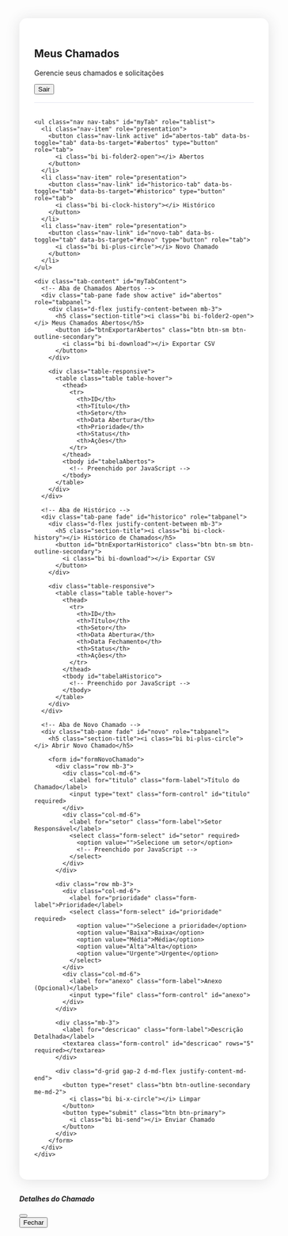 <!DOCTYPE html>
<html lang="pt-br">
<head>
  <meta charset="UTF-8" />
  <meta name="viewport" content="width=device-width, initial-scale=1" />
  <title>Meus Chamados - Gerenciador de Chamados</title>
  <link href="https://cdn.jsdelivr.net/npm/bootstrap@5.3.0/dist/css/bootstrap.min.css" rel="stylesheet" />
  <link href="https://cdn.jsdelivr.net/npm/simple-datatables@7.1.2/dist/style.min.css" rel="stylesheet" />
  <link rel="stylesheet" href="https://cdn.jsdelivr.net/npm/bootstrap-icons@1.10.0/font/bootstrap-icons.css">
  <style>
    :root {
      --primary-color: #4e73df;
      --secondary-color: #858796;
      --success-color: #1cc88a;
      --info-color: #36b9cc;
      --warning-color: #f6c23e;
      --danger-color: #e74a3b;
      --light-color: #f8f9fc;
      --dark-color: #5a5c69;
    }
    
    body {
      background-color: #f8f9fa;
      font-family: 'Nunito', -apple-system, BlinkMacSystemFont, 'Segoe UI', Roboto, 'Helvetica Neue', Arial, sans-serif;
    }
    
    .user-container {
      max-width: 1200px;
      margin: 30px auto;
      padding: 30px;
      background-color: #ffffff;
      border-radius: 15px;
      box-shadow: 0 0.15rem 1.75rem 0 rgba(58, 59, 69, 0.15);
    }
    
    .page-header {
      border-bottom: 1px solid #e3e6f0;
      padding-bottom: 1rem;
      margin-bottom: 2rem;
    }
    
    .section-title {
      font-weight: 600;
      font-size: 1.1rem;
      color: var(--dark-color);
      margin-bottom: 1.5rem;
      display: flex;
      align-items: center;
    }
    
    .section-title i {
      margin-right: 10px;
      color: var(--primary-color);
    }
    
    .table th {
      background-color: #f8f9fc;
      color: var(--dark-color);
      font-weight: 700;
      text-transform: uppercase;
      font-size: 0.75rem;
      letter-spacing: 0.1em;
    }
    
    .badge {
      padding: 0.5em 0.75em;
      font-size: 0.75rem;
      font-weight: 700;
      border-radius: 0.35rem;
      text-transform: uppercase;
      letter-spacing: 0.1em;
    }
    
    .badge-primary {
      background-color: var(--primary-color);
    }
    
    .badge-warning {
      background-color: var(--warning-color);
      color: #212529;
    }
    
    .badge-success {
      background-color: var(--success-color);
    }
    
    .badge-danger {
      background-color: var(--danger-color);
    }
    
    .action-buttons .btn {
      margin-left: 5px;
      font-size: 0.8rem;
      padding: 0.375rem 0.75rem;
    }
    
    .card {
      border: none;
      border-radius: 0.35rem;
      box-shadow: 0 0.15rem 1.75rem 0 rgba(58, 59, 69, 0.1);
      margin-bottom: 2rem;
    }
    
    .card-header {
      background-color: #f8f9fc;
      border-bottom: 1px solid #e3e6f0;
      padding: 1rem 1.35rem;
      font-weight: 700;
      color: var(--dark-color);
    }
    
    .card-body {
      padding: 1.5rem;
    }
    
    .status-indicator {
      display: inline-block;
      width: 12px;
      height: 12px;
      border-radius: 50%;
      margin-right: 5px;
    }
    
    .status-open {
      background-color: var(--primary-color);
    }
    
    .status-progress {
      background-color: var(--warning-color);
    }
    
    .status-closed {
      background-color: var(--success-color);
    }
    
    .status-urgent {
      background-color: var(--danger-color);
    }
    
    .nav-tabs .nav-link {
      color: var(--secondary-color);
      font-weight: 600;
    }
    
    .nav-tabs .nav-link.active {
      color: var(--primary-color);
      border-bottom: 2px solid var(--primary-color);
    }
    
    .tab-content {
      padding: 20px 0;
    }
    
    @media (max-width: 768px) {
      .user-container {
        padding: 15px;
      }
    }
    
    .priority-high {
      color: var(--danger-color);
      font-weight: bold;
    }
    
    .priority-medium {
      color: var(--warning-color);
      font-weight: bold;
    }
    
    .priority-low {
      color: var(--success-color);
      font-weight: bold;
    }
  </style>
</head>
<body>
  <div class="user-container">
    <div class="page-header d-flex justify-content-between align-items-center">
      <div>
        <h2 class="text-primary"><i class="bi bi-person-circle"></i> Meus Chamados</h2>
        <p class="text-muted">Gerencie seus chamados e solicitações</p>
      </div>
      <button id="btnLogout" class="btn btn-outline-danger">
        <i class="bi bi-box-arrow-right"></i> Sair
      </button>
    </div>

    <ul class="nav nav-tabs" id="myTab" role="tablist">
      <li class="nav-item" role="presentation">
        <button class="nav-link active" id="abertos-tab" data-bs-toggle="tab" data-bs-target="#abertos" type="button" role="tab">
          <i class="bi bi-folder2-open"></i> Abertos
        </button>
      </li>
      <li class="nav-item" role="presentation">
        <button class="nav-link" id="historico-tab" data-bs-toggle="tab" data-bs-target="#historico" type="button" role="tab">
          <i class="bi bi-clock-history"></i> Histórico
        </button>
      </li>
      <li class="nav-item" role="presentation">
        <button class="nav-link" id="novo-tab" data-bs-toggle="tab" data-bs-target="#novo" type="button" role="tab">
          <i class="bi bi-plus-circle"></i> Novo Chamado
        </button>
      </li>
    </ul>

    <div class="tab-content" id="myTabContent">
      <!-- Aba de Chamados Abertos -->
      <div class="tab-pane fade show active" id="abertos" role="tabpanel">
        <div class="d-flex justify-content-between mb-3">
          <h5 class="section-title"><i class="bi bi-folder2-open"></i> Meus Chamados Abertos</h5>
          <button id="btnExportarAbertos" class="btn btn-sm btn-outline-secondary">
            <i class="bi bi-download"></i> Exportar CSV
          </button>
        </div>
        
        <div class="table-responsive">
          <table class="table table-hover">
            <thead>
              <tr>
                <th>ID</th>
                <th>Título</th>
                <th>Setor</th>
                <th>Data Abertura</th>
                <th>Prioridade</th>
                <th>Status</th>
                <th>Ações</th>
              </tr>
            </thead>
            <tbody id="tabelaAbertos">
              <!-- Preenchido por JavaScript -->
            </tbody>
          </table>
        </div>
      </div>

      <!-- Aba de Histórico -->
      <div class="tab-pane fade" id="historico" role="tabpanel">
        <div class="d-flex justify-content-between mb-3">
          <h5 class="section-title"><i class="bi bi-clock-history"></i> Histórico de Chamados</h5>
          <button id="btnExportarHistorico" class="btn btn-sm btn-outline-secondary">
            <i class="bi bi-download"></i> Exportar CSV
          </button>
        </div>
        
        <div class="table-responsive">
          <table class="table table-hover">
            <thead>
              <tr>
                <th>ID</th>
                <th>Título</th>
                <th>Setor</th>
                <th>Data Abertura</th>
                <th>Data Fechamento</th>
                <th>Status</th>
                <th>Ações</th>
              </tr>
            </thead>
            <tbody id="tabelaHistorico">
              <!-- Preenchido por JavaScript -->
            </tbody>
          </table>
        </div>
      </div>

      <!-- Aba de Novo Chamado -->
      <div class="tab-pane fade" id="novo" role="tabpanel">
        <h5 class="section-title"><i class="bi bi-plus-circle"></i> Abrir Novo Chamado</h5>
        
        <form id="formNovoChamado">
          <div class="row mb-3">
            <div class="col-md-6">
              <label for="titulo" class="form-label">Título do Chamado</label>
              <input type="text" class="form-control" id="titulo" required>
            </div>
            <div class="col-md-6">
              <label for="setor" class="form-label">Setor Responsável</label>
              <select class="form-select" id="setor" required>
                <option value="">Selecione um setor</option>
                <!-- Preenchido por JavaScript -->
              </select>
            </div>
          </div>
          
          <div class="row mb-3">
            <div class="col-md-6">
              <label for="prioridade" class="form-label">Prioridade</label>
              <select class="form-select" id="prioridade" required>
                <option value="">Selecione a prioridade</option>
                <option value="Baixa">Baixa</option>
                <option value="Média">Média</option>
                <option value="Alta">Alta</option>
                <option value="Urgente">Urgente</option>
              </select>
            </div>
            <div class="col-md-6">
              <label for="anexo" class="form-label">Anexo (Opcional)</label>
              <input type="file" class="form-control" id="anexo">
            </div>
          </div>
          
          <div class="mb-3">
            <label for="descricao" class="form-label">Descrição Detalhada</label>
            <textarea class="form-control" id="descricao" rows="5" required></textarea>
          </div>
          
          <div class="d-grid gap-2 d-md-flex justify-content-md-end">
            <button type="reset" class="btn btn-outline-secondary me-md-2">
              <i class="bi bi-x-circle"></i> Limpar
            </button>
            <button type="submit" class="btn btn-primary">
              <i class="bi bi-send"></i> Enviar Chamado
            </button>
          </div>
        </form>
      </div>
    </div>
  </div>

  <!-- Modal para visualizar chamado -->
  <div class="modal fade" id="modalChamado" tabindex="-1" aria-hidden="true">
    <div class="modal-dialog modal-lg">
      <div class="modal-content">
        <div class="modal-header">
          <h5 class="modal-title" id="modalChamadoTitulo">Detalhes do Chamado</h5>
          <button type="button" class="btn-close" data-bs-dismiss="modal" aria-label="Close"></button>
        </div>
        <div class="modal-body" id="modalChamadoBody">
          <!-- Preenchido por JavaScript -->
        </div>
        <div class="modal-footer">
          <button type="button" class="btn btn-secondary" data-bs-dismiss="modal">Fechar</button>
        </div>
      </div>
    </div>
  </div>

  <script src="https://cdn.jsdelivr.net/npm/bootstrap@5.3.0/dist/js/bootstrap.bundle.min.js"></script>
  <script src="https://cdn.jsdelivr.net/npm/simple-datatables@7.1.2/dist/umd/simple-datatables.min.js"></script>
  <script>
    // Verifica se o usuário está logado
    const usuarioLogado = JSON.parse(localStorage.getItem('usuarioLogado'));
    if (!usuarioLogado) {
      window.location.href = 'login.html';
    }

    // Dados iniciais
    const chamados = JSON.parse(localStorage.getItem('chamados')) || [];
    const setores = JSON.parse(localStorage.getItem('setores')) || ['Desenvolvimento', 'Manutenção', 'Redes', 'Suporte Técnico'];

    // Filtra chamados do usuário logado
    const meusChamados = chamados.filter(c => c.usuario === usuarioLogado.login);
    const chamadosAbertos = meusChamados.filter(c => c.status !== 'Finalizado');
    const chamadosFinalizados = meusChamados.filter(c => c.status === 'Finalizado');

    // Preenche a tabela de chamados abertos
    function preencherTabelaAbertos() {
      const tbody = document.getElementById('tabelaAbertos');
      tbody.innerHTML = '';

      chamadosAbertos.forEach(chamado => {
        const tr = document.createElement('tr');
        tr.innerHTML = `
          <td>${chamado.id}</td>
          <td>${chamado.titulo}</td>
          <td>${chamado.setor}</td>
          <td>${formatarData(chamado.data)}</td>
          <td class="priority-${chamado.prioridade.toLowerCase()}">${chamado.prioridade}</td>
          <td><span class="badge badge-${getStatusClass(chamado.status)}">${chamado.status}</span></td>
          <td>
            <button class="btn btn-sm btn-outline-primary btn-visualizar" data-id="${chamado.id}">
              <i class="bi bi-eye"></i> Visualizar
            </button>
          </td>
        `;
        tbody.appendChild(tr);
      });

      // Adiciona eventos aos botões de visualizar
      document.querySelectorAll('.btn-visualizar').forEach(btn => {
        btn.addEventListener('click', () => visualizarChamado(btn.dataset.id));
      });
    }

    // Preenche a tabela de histórico
    function preencherTabelaHistorico() {
      const tbody = document.getElementById('tabelaHistorico');
      tbody.innerHTML = '';

      chamadosFinalizados.forEach(chamado => {
        const tr = document.createElement('tr');
        tr.innerHTML = `
          <td>${chamado.id}</td>
          <td>${chamado.titulo}</td>
          <td>${chamado.setor}</td>
          <td>${formatarData(chamado.data)}</td>
          <td>${chamado.dataFim ? formatarData(chamado.dataFim) : '-'}</td>
          <td><span class="badge badge-${getStatusClass(chamado.status)}">${chamado.status}</span></td>
          <td>
            <button class="btn btn-sm btn-outline-primary btn-visualizar" data-id="${chamado.id}">
              <i class="bi bi-eye"></i> Visualizar
            </button>
          </td>
        `;
        tbody.appendChild(tr);
      });

      // Adiciona eventos aos botões de visualizar
      document.querySelectorAll('.btn-visualizar').forEach(btn => {
        btn.addEventListener('click', () => visualizarChamado(btn.dataset.id));
      });
    }

    // Preenche o select de setores
    function preencherSelectSetores() {
      const select = document.getElementById('setor');
      select.innerHTML = '<option value="">Selecione um setor</option>';
      
      setores.forEach(setor => {
        const option = document.createElement('option');
        option.value = setor;
        option.textContent = setor;
        select.appendChild(option);
      });
    }

    // Visualiza um chamado no modal
    function visualizarChamado(id) {
      const chamado = meusChamados.find(c => c.id == id);
      if (!chamado) return;

      const modalTitulo = document.getElementById('modalChamadoTitulo');
      const modalBody = document.getElementById('modalChamadoBody');

      modalTitulo.textContent = `Chamado #${chamado.id} - ${chamado.titulo}`;

      modalBody.innerHTML = `
        <div class="row mb-3">
          <div class="col-md-6">
            <h6>Setor Responsável</h6>
            <p>${chamado.setor}</p>
          </div>
          <div class="col-md-6">
            <h6>Prioridade</h6>
            <p class="priority-${chamado.prioridade.toLowerCase()}">${chamado.prioridade}</p>
          </div>
        </div>
        
        <div class="row mb-3">
          <div class="col-md-6">
            <h6>Data de Abertura</h6>
            <p>${formatarData(chamado.data)}</p>
          </div>
          <div class="col-md-6">
            <h6>Status</h6>
            <p><span class="badge badge-${getStatusClass(chamado.status)}">${chamado.status}</span></p>
          </div>
        </div>
        
        <div class="mb-3">
          <h6>Descrição</h6>
          <p>${chamado.descricao || 'Nenhuma descrição fornecida.'}</p>
        </div>
        
        ${chamado.dataFim ? `
        <div class="mb-3">
          <h6>Data de Fechamento</h6>
          <p>${formatarData(chamado.dataFim)}</p>
        </div>
        ` : ''}
        
        ${chamado.resposta ? `
        <div class="mb-3">
          <h6>Resposta do Suporte</h6>
          <div class="alert alert-light border">
            <p>${chamado.resposta}</p>
          </div>
        </div>
        ` : ''}
      `;

      const modal = new bootstrap.Modal(document.getElementById('modalChamado'));
      modal.show();
    }

    // Exporta chamados para CSV
    function exportarParaCSV(dados, nomeArquivo) {
      if (dados.length === 0) {
        alert('Não há dados para exportar.');
        return;
      }

      // Cabeçalho do CSV
      const header = Object.keys(dados[0]);

      // Mapeia cada chamado como uma linha do CSV
      const rows = dados.map(chamado => 
        header.map(field => {
          // Tratamento especial para campos de data
          if (field === 'data' || field === 'dataFim') {
            return chamado[field] ? formatarData(chamado[field]) : '';
          }
          return chamado[field] || '';
        })
      );

      // Monta o conteúdo CSV
      const csvContent = [header, ...rows]
        .map(e => e.map(v => `"${String(v).replace(/"/g, '""')}"`).join(','))
        .join('\n');

      // Cria arquivo e inicia download
      const blob = new Blob([csvContent], { type: 'text/csv;charset=utf-8;' });
      const url = URL.createObjectURL(blob);

      const link = document.createElement('a');
      link.href = url;
      link.setAttribute('download', `${nomeArquivo}_${new Date().toISOString().slice(0, 10)}.csv`);
      document.body.appendChild(link);
      link.click();
      document.body.removeChild(link);
      URL.revokeObjectURL(url);
    }

    // Formata data para o padrão brasileiro
    function formatarData(dataString) {
      if (!dataString) return '';
      const data = new Date(dataString);
      return data.toLocaleDateString('pt-BR');
    }

    // Retorna a classe CSS para o status
    function getStatusClass(status) {
      switch (status) {
        case 'Aberto': return 'primary';
        case 'Em Andamento': return 'warning';
        case 'Finalizado': return 'success';
        default: return 'secondary';
      }
    }

    // Evento para logout
    document.getElementById('btnLogout').addEventListener('click', () => {
      localStorage.removeItem('usuarioLogado');
      window.location.href = 'login.html';
    });

    // Evento para exportar chamados abertos
    document.getElementById('btnExportarAbertos').addEventListener('click', () => {
      exportarParaCSV(chamadosAbertos, 'meus_chamados_abertos');
    });

    // Evento para exportar histórico
    document.getElementById('btnExportarHistorico').addEventListener('click', () => {
      exportarParaCSV(chamadosFinalizados, 'meu_historico_chamados');
    });

    // Evento para enviar novo chamado
    document.getElementById('formNovoChamado').addEventListener('submit', e => {
      e.preventDefault();
      
      const titulo = document.getElementById('titulo').value.trim();
      const setor = document.getElementById('setor').value;
      const prioridade = document.getElementById('prioridade').value;
      const descricao = document.getElementById('descricao').value.trim();
      
      if (!titulo || !setor || !prioridade || !descricao) {
        alert('Por favor, preencha todos os campos obrigatórios.');
        return;
      }
      
      // Cria novo chamado
      const novoChamado = {
        id: Math.max(0, ...chamados.map(c => c.id)) + 1,
        titulo,
        setor,
        prioridade,
        descricao,
        status: 'Aberto',
        data: new Date().toISOString(),
        usuario: usuarioLogado.login
      };
      
      // Adiciona à lista de chamados
      chamados.push(novoChamado);
      localStorage.setItem('chamados', JSON.stringify(chamados));
      
      // Atualiza a interface
      alert('Chamado aberto com sucesso!');
      document.getElementById('formNovoChamado').reset();
      
      // Atualiza as tabelas
      meusChamados.push(novoChamado);
      chamadosAbertos.push(novoChamado);
      preencherTabelaAbertos();
      
      // Volta para a aba de abertos
      const tabAbertos = new bootstrap.Tab(document.getElementById('abertos-tab'));
      tabAbertos.show();
    });

    // Inicializa a página
    document.addEventListener('DOMContentLoaded', () => {
      preencherTabelaAbertos();
      preencherTabelaHistorico();
      preencherSelectSetores();
    });
  </script>
</body>
</html>